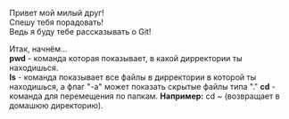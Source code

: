 Привет мой милый друг!  
Спешу тебя порадовать!  
Ведь я буду тебе рассказывать о Git!  


Итак, начнём...  
**pwd** - команда которая показывает, в какой дирректории ты находишься.  
**ls** - команда показывает все файлы в дирректории в которой ты находишься, а флаг "-a" может показать скрытые файлы типа "."
**cd** - команда для перемещения по папкам. __**Например:**__ cd ~ (возвращает в домашюю директорию).  